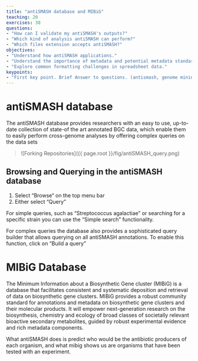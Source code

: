 ```yaml
---
title: "antiSMASH database and MIBiG"
teaching: 20
exercises: 30
questions:
- "How can I validate my antiSMASH's outputs?"
- "Which kind of analysis antiSMASH can perform?"
- "Which files extension accepts antiSMASH?"
objectives:
- "Understand how antiSMASH applications."
- "Understand the importance of metadata and potential metadata standards."
- "Explore common formatting challenges in spreadsheet data."
keypoints:
- "First key point. Brief Answer to questions. (antismash, genome mining, secondary metabolism, bacteria, bioactive coumpounds)"
---
```


# antiSMASH database
The antiSMASH database provides researchers with an easy to use, up-to-date collection of state-of the art annotated BGC data, which enable them to easily perform cross-genome analyses by offering complex queries on the data sets

> ![Forking Repositories]({{ page.root }}/fig/antiSMASH_query.png)

## Browsing and Querying in the antiSMASH database

1. Select “Browse“ on the top menu bar 
2. Either select “Query”

For simple queries, such as “Streptococcus agalactiae” or searching for a specific strain 
you can use the “Simple search”  functionality.

For complex queries the database also provides a sophisticated query builder that allows querying on all antiSMASH annotations. To enable this function, click on “Build a query”



# MIBiG Database
The Minimum Information about a Biosynthetic Gene cluster (MIBiG) is a database that facilitates consistent and systematic deposition and retrieval of data on biosynthetic gene clusters. MIBiG provides a robust community standard for annotations and metadata on biosynthetic gene clusters and their molecular products. It will empower next-generation research on the biosynthesis, chemistry and ecology of broad classes of societally relevant bioactive secondary metabolites, guided by robust experimental evidence and rich metadata components.


What antiSMASH does is predict who would be the antibiotic producers of each organism, and what mibig shows us are organisms that have been tested with an experiment.

